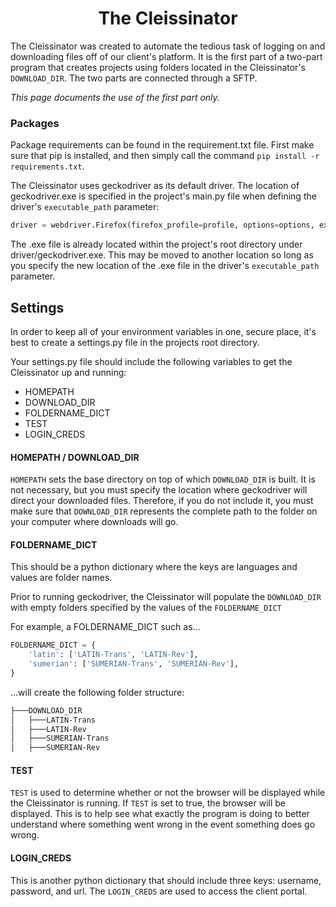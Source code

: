 <h1 align="center">The Cleissinator</h1>

The Cleissinator was created to automate the tedious task of logging on and downloading files off of our client's platform. It is the first part of a two-part program that creates projects using folders located in the Cleissinator's `DOWNLOAD_DIR`. The two parts are connected through a SFTP.

*This page documents the use of the first part only.*

### Packages
Package requirements can be found in the requirement.txt file. First make sure that pip is installed, and then simply call the command `pip install -r requirements.txt`. 

The Cleissinator uses geckodriver as its default driver. The location of geckodriver.exe is specified in the project's main.py file when defining the driver's `executable_path` parameter:

```python
driver = webdriver.Firefox(firefox_profile=profile, options=options, executable_path=r'./driver/geckodriver.exe')
```

The .exe file is already located within the project's root directory under driver/geckodriver.exe. This may be moved to another location so long as you specify the new location of the .exe file in the driver's `executable_path` parameter.

## Settings
In order to keep all of your environment variables in one, secure place, it's best to create a settings.py file in the projects root directory.

Your settings.py file should include the following variables to get the Cleissinator up and running:

* HOMEPATH
* DOWNLOAD_DIR
* FOLDERNAME_DICT
* TEST
* LOGIN_CREDS

#### HOMEPATH / DOWNLOAD_DIR
`HOMEPATH` sets the base directory on top of which `DOWNLOAD_DIR` is built. It is not necessary, but you must specify the location where geckodriver will direct your downloaded files. Therefore, if you do not include it, you must make sure that `DOWNLOAD_DIR` represents the complete path to the folder on your computer where downloads will go.

#### FOLDERNAME_DICT
This should be a python dictionary where the keys are languages and values are folder names.

Prior to running geckodriver, the Cleissinator will populate the `DOWNLOAD_DIR` with empty folders specified by the values of the `FOLDERNAME_DICT`

For example, a FOLDERNAME_DICT such as...

```python
FOLDERNAME_DICT = {
	'latin': ['LATIN-Trans', 'LATIN-Rev'],
	'sumerian': ['SUMERIAN-Trans', 'SUMERIAN-Rev'],
}
``` 

...will create the following folder structure:

```bash
├───DOWNLOAD_DIR
│   ├───LATIN-Trans
│   ├───LATIN-Rev
│   ├───SUMERIAN-Trans
│   ├───SUMERIAN-Rev
```

#### TEST
`TEST` is used to determine whether or not the browser will be displayed while the Cleissinator is running. If `TEST` is set to true, the browser will be displayed. This is to help see what exactly the program is doing to better understand where something went wrong in the event something does go wrong.

#### LOGIN_CREDS
This is another python dictionary that should include three keys: username, password, and url. The `LOGIN_CREDS` are used to access the client portal.
